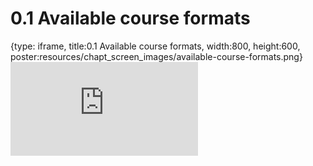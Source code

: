 # 0.1 Available course formats
 
{type: iframe, title:0.1 Available course formats, width:800, height:600, poster:resources/chapt_screen_images/available-course-formats.png}
![](https://www.c-moor.org/module-model-org-db/no_toc/available-course-formats.html)
 

 
